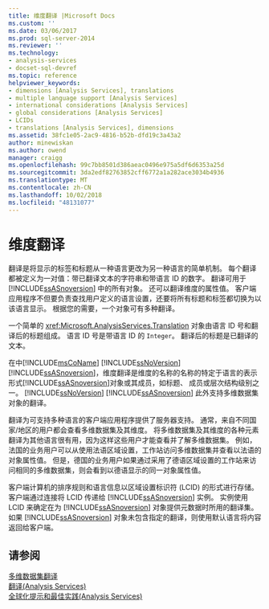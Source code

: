 ```yaml
---
title: 维度翻译 |Microsoft Docs
ms.custom: ''
ms.date: 03/06/2017
ms.prod: sql-server-2014
ms.reviewer: ''
ms.technology:
- analysis-services
- docset-sql-devref
ms.topic: reference
helpviewer_keywords:
- dimensions [Analysis Services], translations
- multiple language support [Analysis Services]
- international considerations [Analysis Services]
- global considerations [Analysis Services]
- LCIDs
- translations [Analysis Services], dimensions
ms.assetid: 38fc1e05-2ac9-4816-b52b-dfd19c3a43a2
author: minewiskan
ms.author: owend
manager: craigg
ms.openlocfilehash: 99c7bb8501d386aeac0496e975a5df6d6353a25d
ms.sourcegitcommit: 3da2edf82763852cff6772a1a282ace3034b4936
ms.translationtype: MT
ms.contentlocale: zh-CN
ms.lasthandoff: 10/02/2018
ms.locfileid: "48131077"
---
```

# <a name="dimension-translations"></a>维度翻译
  翻译是将显示的标签和标题从一种语言更改为另一种语言的简单机制。 每个翻译都被定义为一对值：带已翻译文本的字符串和带语言 ID 的数字。 翻译可用于 [!INCLUDE[ssASnoversion](../../includes/ssasnoversion-md.md)] 中的所有对象。 还可以翻译维度的属性值。 客户端应用程序不但要负责查找用户定义的语言设置，还要将所有标题和标签都切换为以该语言显示。 根据您的需要，一个对象可有多种翻译。  
  
 一个简单的 <xref:Microsoft.AnalysisServices.Translation> 对象由语言 ID 号和翻译后的标题组成。 语言 ID 号是带语言 ID 的 `Integer`。 翻译后的标题是已翻译的文本。  
  
 在中[!INCLUDE[msCoName](../../includes/msconame-md.md)] [!INCLUDE[ssNoVersion](../../includes/ssnoversion-md.md)] [!INCLUDE[ssASnoversion](../../includes/ssasnoversion-md.md)]，维度翻译是维度的名称的名称的特定于语言的表示形式[!INCLUDE[ssASnoversion](../../includes/ssasnoversion-md.md)]对象或其成员，如标题、 成员或层次结构级别之一。 [!INCLUDE[ssNoVersion](../../includes/ssnoversion-md.md)] [!INCLUDE[ssASnoversion](../../includes/ssasnoversion-md.md)] 此外支持多维数据集对象的翻译。  
  
 翻译为可支持多种语言的客户端应用程序提供了服务器支持。 通常，来自不同国家/地区的用户都会查看多维数据集及其维度。 将多维数据集及其维度的各种元素翻译为其他语言很有用，因为这样这些用户才能查看并了解多维数据集。 例如，法国的业务用户可以从使用法语区域设置，工作站访问多维数据集并查看以法语的对象属性值。 但是，德国的业务用户如果通过采用了德语区域设置的工作站来访问相同的多维数据集，则会看到以德语显示的同一对象属性值。  
  
 客户端计算机的排序规则和语言信息以区域设置标识符 (LCID) 的形式进行存储。 客户端通过连接将 LCID 传递给 [!INCLUDE[ssASnoversion](../../includes/ssasnoversion-md.md)] 实例。 实例使用 LCID 来确定在为 [!INCLUDE[ssASnoversion](../../includes/ssasnoversion-md.md)] 对象提供元数据时所用的翻译集。 如果 [!INCLUDE[ssASnoversion](../../includes/ssasnoversion-md.md)] 对象未包含指定的翻译，则使用默认语言将内容返回给客户端。  
  
## <a name="see-also"></a>请参阅  
 [多维数据集翻译](../multidimensional-models-olap-logical-cube-objects/cube-translations.md)   
 [翻译&#40;Analysis Services&#41;](../translations-analysis-services.md)   
 [全球化提示和最佳实践&#40;Analysis Services&#41;](../globalization-tips-and-best-practices-analysis-services.md)  
  
  
